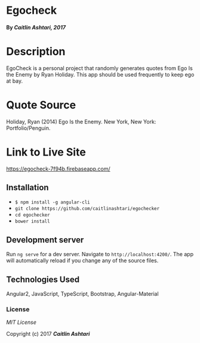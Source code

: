# Egocheck

#### By _**Caitlin Ashtari**, 2017_

# Description

EgoCheck is a personal project that randomly generates quotes from Ego Is the Enemy by Ryan Holiday. This app should be used frequently to keep ego at bay.

# Quote Source

Holiday, Ryan (2014) Ego Is the Enemy. New York, New York: Portfolio/Penguin.

# Link to Live Site

https://egocheck-7f94b.firebaseapp.com/

## Installation

* `$ npm install -g angular-cli`
* `git clone https://github.com/caitlinashtari/egochecker`
* `cd egochecker`
* `bower install`


## Development server
Run `ng serve` for a dev server. Navigate to `http://localhost:4200/`. The app will automatically reload if you change any of the source files.

## Technologies Used

Angular2, JavaScript, TypeScript, Bootstrap, Angular-Material

### License

*MIT License*

Copyright (c) 2017 **_Caitlin Ashtari_**
